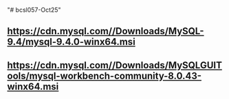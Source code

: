 "# bcsl057-Oct25" 
## https://cdn.mysql.com//Downloads/MySQL-9.4/mysql-9.4.0-winx64.msi
## https://cdn.mysql.com//Downloads/MySQLGUITools/mysql-workbench-community-8.0.43-winx64.msi
